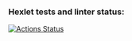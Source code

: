 ### Hexlet tests and linter status:
[![Actions Status](https://github.com/flinnhale/data-analytics-project-96/actions/workflows/hexlet-check.yml/badge.svg)](https://github.com/flinnhale/data-analytics-project-96/actions)